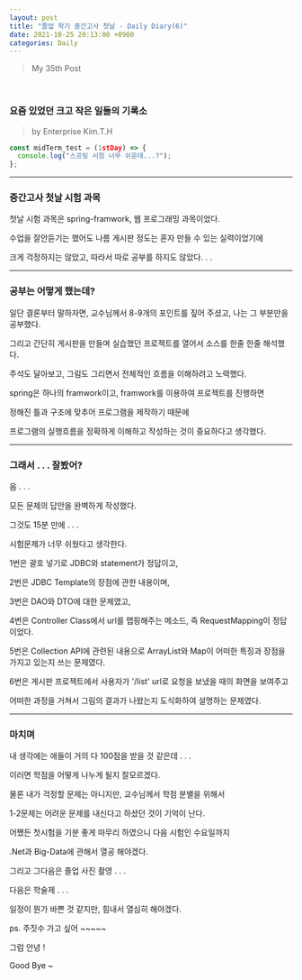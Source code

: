 ```yaml
---
layout: post
title: "졸업 학기 중간고사 첫날 - Daily Diary(6)"
date: 2021-10-25 20:13:00 +0900
categories: Daily
---
```


> My 35th Post

<br>

### 요즘 있었던 크고 작은 일들의 기록소

> by Enterprise Kim.T.H

```javascript
const midTerm_test = (1stDay) => {
  console.log("스프링 시험 너무 쉬운데...?");
};
```

---

### 중간고사 첫날 시험 과목

첫날 시험 과목은 spring-framwork, 웹 프로그래밍 과목이었다.

수업을 잘안듣기는 했어도 나름 게시판 정도는 혼자 만들 수 있는 실력이었기에

크게 걱정하지는 않았고, 따라서 따로 공부를 하지도 않았다. . .

---

### 공부는 어떻게 했는데?

일단 결론부터 말하자면, 교수님께서 8-9개의 포인트를 짚어 주셨고, 나는 그 부분만을 공부했다.

그리고 간단히 게시판을 만들며 실습했던 프로젝트를 열어서 소스를 한줄 한줄 해석했다.

주석도 달아보고, 그림도 그리면서 전체적인 흐름을 이해하려고 노력했다.

spring은 하나의 framwork이고, framwork를 이용하여 프로젝트를 진행하면

정해진 틀과 구조에 맞추어 프로그램을 제작하기 때문에

프로그램의 실행흐름을 정확하게 이해하고 작성하는 것이 중요하다고 생각했다.

---

### 그래서 . . . 잘봤어?

음 . . .

모든 문제의 답안을 완벽하게 작성했다.

그것도 15분 만에 . . .

시험문제가 너무 쉬웠다고 생각한다.

1번은 괄호 넣기로 JDBC와 statement가 정답이고,

2번은 JDBC Template의 장점에 관한 내용이며,

3번은 DAO와 DTO에 대한 문제였고,

4번은 Controller Class에서 url를 맵핑해주는 메소드, 즉 RequestMapping이 정답이었다.

5번은 Collection API에 관련된 내용으로 ArrayList와 Map이 어떠한 특징과 장점을 가지고 있는지 쓰는 문제였다.

6번은 게시판 프로젝트에서 사용자가 '/list' url로 요청을 보냈을 때의 화면을 보여주고

어떠한 과정을 거쳐서 그림의 결과가 나왔는지 도식화하여 설명하는 문제였다.

---

### 마치며

내 생각에는 애들이 거의 다 100점을 받을 것 같은데 . . .

이러면 학점을 어떻게 나누게 될지 잘모르겠다.

물론 내가 걱정할 문제는 아니지만, 교수님께서 학점 분별을 위해서

1-2문제는 어려운 문제를 내신다고 하셨던 것이 기억이 난다.

어쨌든 첫시험을 기분 좋게 마무리 하였으니 다음 시험인 수요일까지

.Net과 Big-Data에 관해서 열공 해야겠다.

그리고 그다음은 졸업 사진 촬영 . . .

다음은 학술제 . . .

일정이 뭔가 바쁜 것 같지만, 힘내서 열심히 해야겠다.

ps. 주짓수 가고 싶어 ~~~~~

그럼 안녕 !

Good Bye ~
